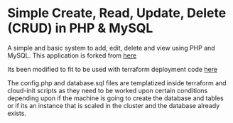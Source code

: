 Simple Create, Read, Update, Delete (CRUD) in PHP & MySQL
========

A simple and basic system to add, edit, delete and view using PHP and MySQL. 
This application is forked from [here](https://github.com/chapagain/crud-php-simple)

Its been modified to fit to be used with terraform deployment code [here](https://github.com/xxxVxxx/CW-Terraform-Website)

The config.php and database.sql files are templatized inside terraform and cloud-init scripts as they need to be worked upon certain conditions depending upon if the machine is going to create the database and tables or if its an instance that is scaled in the cluster and the database already exists.


